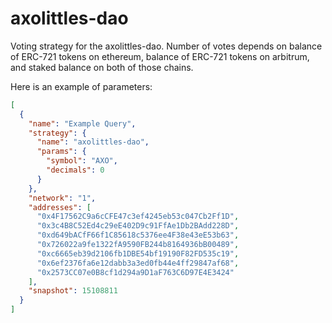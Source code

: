 # axolittles-dao

Voting strategy for the axolittles-dao. Number of votes depends on balance of ERC-721 tokens on ethereum, balance of ERC-721 tokens on arbitrum, and staked balance on both of those chains.

Here is an example of parameters:

```json
[
  {
    "name": "Example Query",
    "strategy": {
      "name": "axolittles-dao",
      "params": {
        "symbol": "AXO",
        "decimals": 0
      }
    },
    "network": "1",
    "addresses": [
      "0x4F17562C9a6cCFE47c3ef4245eb53c047Cb2Ff1D",
      "0x3c4B8C52Ed4c29eE402D9c91FfAe1Db2BAdd228D",
      "0xd649bACfF66f1C85618c5376ee4F38e43eE53b63",
      "0x726022a9fe1322fA9590FB244b8164936bB00489",
      "0xc6665eb39d2106fb1DBE54bf19190F82FD535c19",
      "0x6ef2376fa6e12dabb3a3ed0fb44e4ff29847af68",
      "0x2573CC07e0B8cf1d294a9D1aF763C6D97E4E3424"
    ],
    "snapshot": 15108811
  }
]

```

